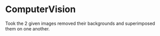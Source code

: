 # ComputerVision
Took the 2 given images removed their backgrounds
and superimposed them on one another.
